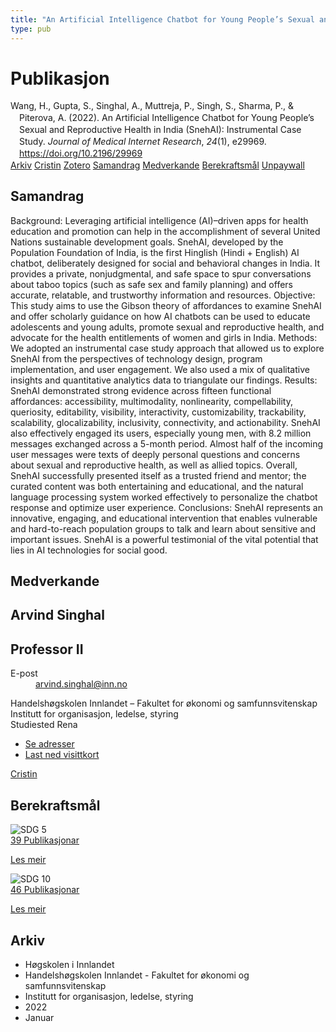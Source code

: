 ```yaml
---
title: "An Artificial Intelligence Chatbot for Young People’s Sexual and Reproductive Health in India (SnehAI): Instrumental Case Study"
type: pub
---
```

<h1>Publikasjon</h1>
<article id="csl-bib-container-IS298UCM" class="csl-bib-container">
  <div class="csl-bib-body" style="line-height: 1.35; padding-left: 1em; text-indent:-1em;">
  <div class="csl-entry">Wang, H., Gupta, S., Singhal, A., Muttreja, P., Singh, S., Sharma, P., &amp; Piterova, A. (2022). An Artificial Intelligence Chatbot for Young People&#x2019;s Sexual and Reproductive Health in India (SnehAI): Instrumental Case Study. <i>Journal of Medical Internet Research</i>, <i>24</i>(1), e29969. <a href="https://doi.org/10.2196/29969">https://doi.org/10.2196/29969</a></div>
</div>
  <div class="csl-bib-buttons">
    <a href="#taxonomy-article-IS298UCM" class="csl-bib-button">Arkiv</a>
    <a href="https://app.cristin.no/results/show.jsf?id=1992729" alt="Cristin URL" class="csl-bib-button">Cristin</a>
    <a href="http://zotero.org/groups/5022929/items/IS298UCM" alt="Zotero URL" class="csl-bib-button">Zotero</a>
    <a href="#abstract-article-IS298UCM" class="csl-bib-button">Samandrag</a>
    <a href="#contributors-article-IS298UCM" class="csl-bib-button">Medverkande</a>
    <a href="#sdg-article-IS298UCM" class="csl-bib-button">Berekraftsmål</a>
    <a href="https://www.jmir.org/2022/1/e29969/PDF" class="csl-bib-button">Unpaywall</a>
  </div>
  <div id="csl-bib-meta-container-IS298UCM"></div>
</article>
<div id="csl-bib-meta-IS298UCM" class="csl-bib-meta">
  <article id="abstract-article-IS298UCM" class="abstract-article">
    <h1>Samandrag</h1>
    Background: Leveraging artificial intelligence (AI)–driven apps for health education and promotion can help in the accomplishment of several United Nations sustainable development goals. SnehAI, developed by the Population Foundation of India, is the first Hinglish (Hindi + English) AI chatbot, deliberately designed for social and behavioral changes in India. It provides a private, nonjudgmental, and safe space to spur conversations about taboo topics (such as safe sex and family planning) and offers accurate, relatable, and trustworthy information and resources. Objective: This study aims to use the Gibson theory of affordances to examine SnehAI and offer scholarly guidance on how AI chatbots can be used to educate adolescents and young adults, promote sexual and reproductive health, and advocate for the health entitlements of women and girls in India. 
Methods: We adopted an instrumental case study approach that allowed us to explore SnehAI from the perspectives of technology design, program implementation, and user engagement. We also used a mix of qualitative insights and quantitative analytics data to triangulate our findings. 
Results: SnehAI demonstrated strong evidence across fifteen functional affordances: accessibility, multimodality, nonlinearity, compellability, queriosity, editability, visibility, interactivity, customizability, trackability, scalability, glocalizability, inclusivity, connectivity, and actionability. SnehAI also effectively engaged its users, especially young men, with 8.2 million messages exchanged across a 5-month period. Almost half of the incoming user messages were texts of deeply personal questions and concerns about sexual and reproductive health, as well as allied topics. Overall, SnehAI successfully presented itself as a trusted friend and mentor; the curated content was both entertaining and educational, and the natural language processing system worked effectively to personalize the chatbot response and optimize user experience. 
Conclusions: SnehAI represents an innovative, engaging, and educational intervention that enables vulnerable and hard-to-reach population groups to talk and learn about sensitive and important issues. SnehAI is a powerful testimonial of the vital potential that lies in AI technologies for social good.
  </article>
  <article id="contributors-article-IS298UCM" class="contributors-article">
    <h1>Medverkande</h1>
    <div class="personas">
<div class="vrtx-hinn-person-card">
<div class="photo">
<i class="lar la-user-circle missing-person"></i>
</div>
<div class="info">
<hgroup><h1>Arvind Singhal</h1>
<h2>Professor II</h2>
</hgroup><dl>
<dt>E-post</dt>
<dd>
<a href="mailto:arvind.singhal@inn.no">arvind.singhal@inn.no</a>
</dd>
</dl>
<p>
Handelshøgskolen Innlandet – Fakultet for økonomi og samfunnsvitenskap<br>
Institutt for organisasjon, ledelse, styring<br>
Studiested Rena
</p>
<ul class="vrtx-hinn-links">
<li><a href="https://www.inn.no/finn-en-ansatt/arvind-singhal.html#vrtx-hinn-addresses">Se adresser</a></li>
<li><a href="https://www.inn.no/finn-en-ansatt/arvind-singhal.html?vrtx=vcf">Last ned visittkort</a></li>
</ul>
</div>
</div>
<a href="https://app.cristin.no/persons/show.jsf?id=863653" alt="Cristin URL" class="personas-cristin">Cristin</a>
</div>
  </article>
  <article id="sdg-article-IS298UCM" class="sdg-article">
    <h1>Berekraftsmål</h1>
    <div class="sdg-container"><div id="sdg5" class="sdg">
<img src="{{< params subfolder >}}images/sdg/sdg05_no.png" class="image" alt="SDG 5">
<div class="sdg-overlay">
<a href="{{< params subfolder >}}no/archive/?sdg=5#archive" class="sdg-publication-count"><span>39</span> Publikasjonar</a>
<p><a href="https://www.fn.no/om-fn/fns-baerekraftsmaal/likestilling-mellom-kjoennene?lang=nno-NO" class="sdg-read-more">Les meir</a></p>
</div>
</div> <div id="sdg10" class="sdg">
<img src="{{< params subfolder >}}images/sdg/sdg10_no.png" class="image" alt="SDG 10">
<div class="sdg-overlay">
<a href="{{< params subfolder >}}no/archive/?sdg=10#archive" class="sdg-publication-count"><span>46</span> Publikasjonar</a>
<p><a href="https://www.fn.no/om-fn/fns-baerekraftsmaal/mindre-ulikhet?lang=nno-NO" class="sdg-read-more">Les meir</a></p>
</div>
</div></div>
  </article>
  <article id="taxonomy-article-IS298UCM" class="taxonomy-article">
    <h1>Arkiv</h1>
    <ul>
      <li>Høgskolen i Innlandet</li>
      <li>Handelshøgskolen Innlandet - Fakultet for økonomi og samfunnsvitenskap</li>
      <li>Institutt for organisasjon, ledelse, styring</li>
      <li>2022</li>
      <li>Januar</li>
    </ul>
  </article>
</div>
